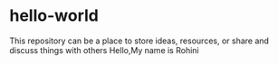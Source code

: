 # hello-world
This repository can be a place to store ideas, resources, or share and discuss things with others
Hello,My name is Rohini
